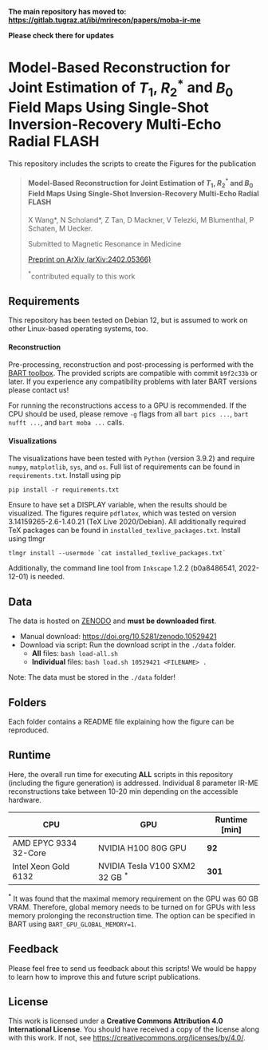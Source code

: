 **The main repository has moved to: https://gitlab.tugraz.at/ibi/mrirecon/papers/moba-ir-me**

**Please check there for updates**


# Model-Based Reconstruction for Joint Estimation of $T_{1}$, $R_{2}^{*}$ and $B_{0}$ Field Maps Using Single-Shot Inversion-Recovery Multi-Echo Radial FLASH


This repository includes the scripts to create the Figures for the publication

> #### Model-Based Reconstruction for Joint Estimation of $T_{1}$, $R_{2}^{*}$ and $B_{0}$ Field Maps Using Single-Shot Inversion-Recovery Multi-Echo Radial FLASH
> X Wang*, N Scholand*, Z Tan, D Mackner, V Telezki, M Blumenthal, P Schaten, M Uecker.
>
> Submitted to Magnetic Resonance in Medicine
> 
> [Preprint on ArXiv (arXiv:2402.05366)](https://arxiv.org/abs/2402.05366)
>
> $^*$contributed equally to this work

## Requirements
This repository has been tested on Debian 12, but is assumed to work on other Linux-based operating systems, too.

#### Reconstruction
Pre-processing, reconstruction and post-processing is performed with the [BART toolbox](https://github.com/mrirecon/bart).
The provided scripts are compatible with commit `b9f2c33b` or later.
If you experience any compatibility problems with later BART versions please contact us!

For running the reconstructions access to a GPU is recommended.
If the CPU should be used, please remove `-g` flags from all `bart pics ...`, `bart nufft ...`, and `bart moba ...` calls.

#### Visualizations
The visualizations have been tested with `Python` (version 3.9.2) and require `numpy`, `matplotlib`, `sys`, and `os`. Full list of requirements can be found in `requirements.txt`. Install using pip
```
pip install -r requirements.txt
```
 Ensure to have set a DISPLAY variable, when the results should be visualized.
The figures require `pdflatex`, which was tested on version 3.14159265-2.6-1.40.21 (TeX Live 2020/Debian). All additionally required TeX packages can be found in `installed_texlive_packages.txt`.
Install using tlmgr
```
tlmgr install --usermode `cat installed_texlive_packages.txt`
```
Additionally, the command line tool from `Inkscape` 1.2.2 (b0a8486541, 2022-12-01) is needed.

## Data
The data is hosted on [ZENODO](https://zenodo.org/) and **must be downloaded first**.

* Manual download: https://doi.org/10.5281/zenodo.10529421
* Download via script: Run the download script in the `./data` folder.
  * **All** files: `bash load-all.sh`
  * **Individual** files: `bash load.sh 10529421 <FILENAME> . `

Note: The data must be stored in the `./data` folder!


## Folders
Each folder contains a README file explaining how the figure can be reproduced.

## Runtime

Here, the overall run time for executing **ALL** scripts in this repository (including the figure generation) is addressed. Individual 8 parameter IR-ME reconstructions take between 10-20 min depending on the accessible hardware.

|    CPU   |   GPU   | **Runtime** [min] |
| -------- | ------- | ------- |
|  AMD EPYC 9334 32-Core  | NVIDIA H100 80G GPU   | **92** |
| Intel Xeon Gold 6132 | NVIDIA Tesla V100 SXM2 32 GB $^*$   | **301** |

$^*$ It was found that the maximal memory requirement on the GPU was 60 GB VRAM.
Therefore, global memory needs to be turned on for GPUs with less memory prolonging the reconstruction time. The option can be specified in BART using `BART_GPU_GLOBAL_MEMORY=1`.

## Feedback
Please feel free to send us feedback about this scripts!
We would be happy to learn how to improve this and future script publications.


## License
This work is licensed under a **Creative Commons Attribution 4.0 International License**.
You should have received a copy of the license along with this
work. If not, see <https://creativecommons.org/licenses/by/4.0/>.
